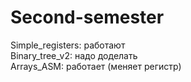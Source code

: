 # Second-semester
Simple_registers: работают  
Binary_tree_v2: надо доделать  
Arrays_ASM: работает (меняет регистр)  
